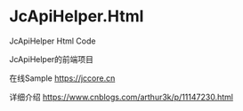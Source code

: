 # JcApiHelper.Html
JcApiHelper Html Code

JcApiHelper的前端项目

在线Sample https://jccore.cn

详细介绍 https://www.cnblogs.com/arthur3k/p/11147230.html


